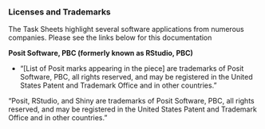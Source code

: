 ### Licenses and Trademarks

The Task Sheets highlight several software applications from numerous companies.
Please see the links below for this documentation



**Posit Software, PBC (formerly known as RStudio, PBC)**

- “[List of Posit marks appearing in the piece] are trademarks of Posit Software, PBC, all rights reserved, and may be registered in the United States Patent and Trademark Office and in other countries.” 


“Posit, RStudio, and Shiny are trademarks of Posit Software, PBC, all rights reserved, and may be registered in the United States Patent and Trademark Office and in other countries.”
